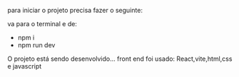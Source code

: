 para iniciar o projeto precisa fazer o seguinte: 

va para o terminal e de:
  - npm i
  - npm run dev


O projeto está sendo desenvolvido... 
front end foi usado: React,vite,html,css e javascript
